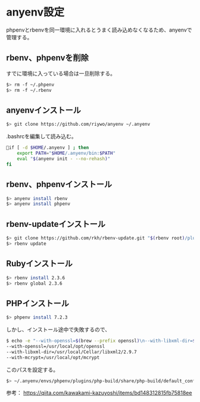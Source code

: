 # anyenv設定
phpenvとrbenvを同一環境に入れるとうまく読み込めなくなるため、anyenvで管理する。

## rbenv、phpenvを削除
すでに環境に入っている場合は一旦削除する。

```bash
$> rm -f ~/.phpenv
$> rm -f ~/.rbenv
```

## anyenvインストール

```bash
$> git clone https://github.com/riywo/anyenv ~/.anyenv
```

.bashrcを編集して読み込む。

```bash
if [ -d $HOME/.anyenv ] ; then
    export PATH="$HOME/.anyenv/bin:$PATH"
    eval "$(anyenv init - --no-rehash)"
fi
```


## rbenv、phpenvインストール
```bash
$> anyenv install rbenv
$> anyenv install phpenv
```

## rbenv-updateインストール
```bash
$> git clone https://github.com/rkh/rbenv-update.git "$(rbenv root)/plugins/rbenv-update"
$> rbenv update
```

## Rubyインストール
```bash
$> rbenv install 2.3.6
$> rbenv global 2.3.6
```

## PHPインストール
```bash
$> phpenv install 7.2.3
```

しかし、インストール途中で失敗するので、
```bash
$ echo -e "--with-openssl=$(brew --prefix openssl)\n--with-libxml-dir=$(brew --prefix libxml2)\n--with-mcrypt=$(brew --prefix mcrypt)"
--with-openssl=/usr/local/opt/openssl
--with-libxml-dir=/usr/local/Cellar/libxml2/2.9.7
--with-mcrypt=/usr/local/opt/mcrypt
```
このパスを設定する。
```bash
$> ~/.anyenv/envs/phpenv/plugins/php-build/share/php-build/default_configure_options
```

参考：
https://qiita.com/kawakami-kazuyoshi/items/bd148312815fb75818ee
